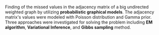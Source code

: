 Finding of the missed values in the adjacency matrix of a big undirected weighted graph by utilizing **probabilistic graphical models**.
The adjacency matrix's values were modeled with Poisson distribution and Gamma prior.
Three approaches were investigated for solving the problem including **EM algorithm**, **Variational Inference**, and **Gibbs sampling** method.
